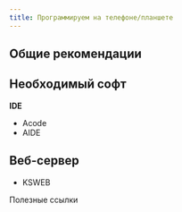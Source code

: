 ```yaml
---
title: Программируем на телефоне/планшете
---
```


## Общие рекомендации

## Необходимый софт
**IDE**
- Acode
- AIDE

## Веб-сервер
- KSWEB


Полезные ссылки
